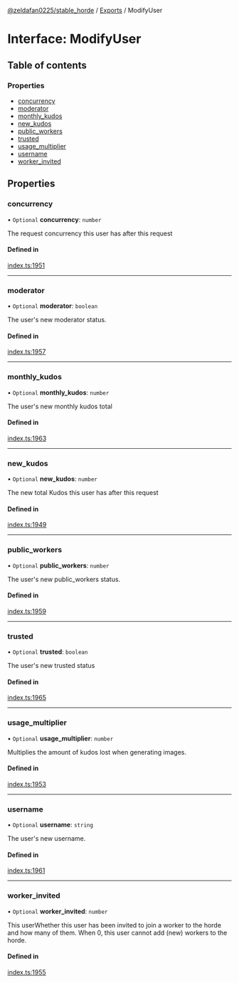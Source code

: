 [@zeldafan0225/stable_horde](../../readme.md) / [Exports](../modules.md) / ModifyUser

# Interface: ModifyUser

## Table of contents

### Properties

- [concurrency](ModifyUser.md#concurrency)
- [moderator](ModifyUser.md#moderator)
- [monthly\_kudos](ModifyUser.md#monthly_kudos)
- [new\_kudos](ModifyUser.md#new_kudos)
- [public\_workers](ModifyUser.md#public_workers)
- [trusted](ModifyUser.md#trusted)
- [usage\_multiplier](ModifyUser.md#usage_multiplier)
- [username](ModifyUser.md#username)
- [worker\_invited](ModifyUser.md#worker_invited)

## Properties

### concurrency

• `Optional` **concurrency**: `number`

The request concurrency this user has after this request

#### Defined in

[index.ts:1951](https://github.com/MrlolDev/stable_horde/blob/3c66504/index.ts#L1951)

___

### moderator

• `Optional` **moderator**: `boolean`

The user's new moderator status.

#### Defined in

[index.ts:1957](https://github.com/MrlolDev/stable_horde/blob/3c66504/index.ts#L1957)

___

### monthly\_kudos

• `Optional` **monthly\_kudos**: `number`

The user's new monthly kudos total

#### Defined in

[index.ts:1963](https://github.com/MrlolDev/stable_horde/blob/3c66504/index.ts#L1963)

___

### new\_kudos

• `Optional` **new\_kudos**: `number`

The new total Kudos this user has after this request

#### Defined in

[index.ts:1949](https://github.com/MrlolDev/stable_horde/blob/3c66504/index.ts#L1949)

___

### public\_workers

• `Optional` **public\_workers**: `number`

The user's new public_workers status.

#### Defined in

[index.ts:1959](https://github.com/MrlolDev/stable_horde/blob/3c66504/index.ts#L1959)

___

### trusted

• `Optional` **trusted**: `boolean`

The user's new trusted status

#### Defined in

[index.ts:1965](https://github.com/MrlolDev/stable_horde/blob/3c66504/index.ts#L1965)

___

### usage\_multiplier

• `Optional` **usage\_multiplier**: `number`

Multiplies the amount of kudos lost when generating images.

#### Defined in

[index.ts:1953](https://github.com/MrlolDev/stable_horde/blob/3c66504/index.ts#L1953)

___

### username

• `Optional` **username**: `string`

The user's new username.

#### Defined in

[index.ts:1961](https://github.com/MrlolDev/stable_horde/blob/3c66504/index.ts#L1961)

___

### worker\_invited

• `Optional` **worker\_invited**: `number`

This userWhether this user has been invited to join a worker to the horde and how many of them. When 0, this user cannot add (new) workers to the horde.

#### Defined in

[index.ts:1955](https://github.com/MrlolDev/stable_horde/blob/3c66504/index.ts#L1955)
